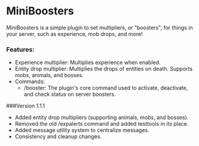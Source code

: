# MiniBoosters
MiniBoosters is a simple plugin to set multipliers, or "boosters", for things in your server, such as experience, mob drops, and more!

### Features:
  - Experience multiplier: Multiplies experience when enabled.
  - Entity drop multiplier: Multiplies the drops of entities on death. Supports mobs, animals, and bosses.
  - Commands:
    - /booster: The plugin's core command used to activate, deactivate, and check status on server boosters.

###Version 1.1.1
  - Added entity drop multipliers (supporting animals, mobs, and bosses).
  - Removed the old /expalerts command and added testtools in its place.
  - Added message utility system to centralize messages.
  - Consistency and cleanup changes.

